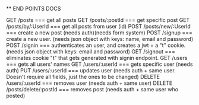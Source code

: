 ** END POINTS DOCS

GET /posts                   === get all posts
GET /posts/:postId           === get specific post
GET /posts/by/:UserId        === get all posts from user (id)
POST /posts/new/:UserId      === create a new post (needs auth)(needs form system)
POST /signup                 === create a new user. (needs json object with keys: name, email and password)
POST /signin                 === authenticates an user, and creates a jwt + a "t" cookie. (needs json object with keys: email and password)
GET /signout                 === eliminates cookie "t" that gets generated with signin endpoint.
GET /users                   === gets all users' names
GET /users/:userId           === gets specific user (needs auth)
PUT /users/:userId           === updates user (needs auth + same user. Doesn't require all fields, just the ones to be changed)
DELETE /users/:userId        === removes user (needs auth + same user)
DELETE /posts/delete/:postId === removes post (needs auth + same user who posted)
